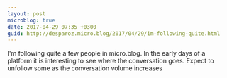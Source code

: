 ```yaml
---
layout: post
microblog: true
date: 2017-04-29 07:35 +0300
guid: http://desparoz.micro.blog/2017/04/29/im-following-quite.html
---
```

I'm following quite a few people in micro.blog. In the early days of a platform it is interesting to see where the conversation goes. Expect to unfollow some as the conversation volume increases 
